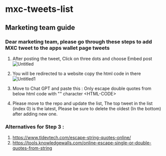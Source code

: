 # mxc-tweets-list

## Marketing team guide 
### Dear marketing team, please go through these steps to add MXC tweet to the apps wallet page tweets

1. After posting the tweet, Click on three dots and choose Embed post
![Untitled](https://github.com/MXCzkEVM/mxc-tweets-list/assets/53487920/16f2660b-6b4f-4fab-aca9-6ca4a37113a5)


2. You will be redirected to a website copy the html code in there
![Untitled1](https://github.com/MXCzkEVM/mxc-tweets-list/assets/53487920/f42589e4-6378-4250-8794-4bc348c95ead)



3. Move to Chat GPT and paste this : Only escape double quotes from below html code with "\" character \<HTML-CODE\>

4. Please move to the repo and update the list, The top tweet in the list (index 0) is the latest, Please be sure to delete the oldest (In the bottom) after adding new one.

### Alternatives for Step 3 : 
1. https://www.tldevtech.com/escape-string-quotes-online/ 
2. https://tools.knowledgewalls.com/online-escape-single-or-double-quotes-from-string
